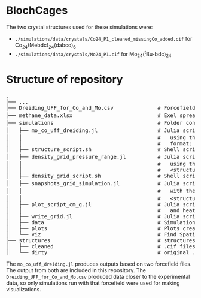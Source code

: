# BlochCages

The two crystal structures used for these simulations were:

- `./simulations/data/crystals/Co24_P1_cleaned_missingCo_added.cif` for Co<sub>24</sub>(Mebdc)<sub>24</sub>(dabco)<sub>6</sub>
- `./simulations/data/crystals/Mo24_P1.cif` for Mo<sub>24</sub>(<sup>t</sup>Bu-bdc)<sub>24</sub>

# Structure of repository
<pre>
.
├── ...
├── Dreiding_UFF_for_Co_and_Mo.csv              # Forcefield file that combines Dreiding and UFF used to achieve most accurate simulation data
├── methane_data.xlsx                           # Exel spreadsheet containing experimental data for the for Co<sub>24</sub>(Mebdc)<sub>24</sub>(dabco)<sub>6</sub> and Mo<sub>24</sub>(<sup>t</sup>Bu-bdc)<sub>24</sub>
├── simulations                                 # Folder containing all simulation files and output data
│   ├── mo_co_uff_dreiding.jl                   # Julia script for calculating adsorption isotherms for Co<sub>24</sub>(Mebdc)<sub>24</sub>(dabco)<sub>6</sub> and Mo<sub>24</sub>(<sup>t</sup>Bu-bdc)<sub>24</sub> with the adsorbate CH<sub>4</sub>
│   │                                           #   using the UFF and Dreiding_UFF forcefields for pressure on a logarithmic scale from 0.01 bar to 65 bar. This outputs .jld2 files of the
│   │                                           #   format: &lt;structure name&gt;_&lt;forcefield&gt;_100Kcycles.jld2
│   ├── structure_script.sh                     # Shell script for running the mo_co_uff_dreiding.jl file with multiple cores to use parallel processing on OSU's computing cluster
│   ├── density_grid_pressure_range.jl          # Julia script for calculating the density grid for Co<sub>24</sub>(Mebdc)<sub>24</sub>(dabco)<sub>6</sub> and Mo<sub>24</sub>(<sup>t</sup>Bu-bdc)<sub>24</sub> with the adsorbate CH<sub>4</sub>
│   │                                           #   using the Dreiding_UFF forcefield file for the pressures: 1 bar, 5 bar, 35 bar, and 65 bar. This outputs .jld2 files of the format
│   │                                           #   &lt;structure_name&gt;_&lt;forcefield_name&gt;_200Kcycles_grid_range.jld2
│   ├── density_grid_script.sh                  # Shell script for running the density_grid_pressure_range.jl file with multiple cores to use parallel processing on OSU's computing cluster
│   ├── snapshots_grid_simulation.jl            # Julia script for recording adsorbate positions during a GCMC simulation for Co<sub>24</sub>(Mebdc)<sub>24</sub>(dabco)<sub>6</sub> and Mo<sub>24</sub>(<sup>t</sup>Bu-bdc)<sub>24</sub>
│   │                                           #   with the adsorbate CH<sub>4</sub> using the Dreiding_UFF forcefield file at 5.0 bar. This outputs .jld2 files of the format
│   │                                           #   &lt;structure_name&gt;_&lt;forcefield_name&gt;_100Kcycles_snapshots_grid.jld2
│   ├── plot_script_cm_g.jl                     # Julia script that loads in the outputs from the mo_co_uff_dreiding.jl script and makes data visualizations to compare adsorption isotherms
│   │                                           #   and heat of adsorption between the simulated data and experimental data
│   ├── write_grid.jl                           # Julia script for
│   ├── data                                    # Simulation input files for <a href="https://github.com/SimonEnsemble/PorousMaterials.jl" title="PorousMaterials.jl">PorousMaterials.jl</a>
│   ├── plots                                   # Plots created by the plot_script_cm_g.jl file (manually moved here)
│   └── viz                                     # Find Spatial probability denisty visualizations
├── structures                                  # structures used for simulations
│   ├── cleaned                                 # .cif files that have been cleaned and ready to be used in GCMC simulations
│   └── dirty                                   # original .cif files of the structures to be simulated
</pre>

The `mo_co_uff_dreiding.jl` produces outputs based on two forcefield files. The output from both are included in this repository. The `Dreiding_UFF_for_Co_and_Mo.csv` produced data closer to the experimental data, so only simulations run with that forcefield were used for making visualizations.
